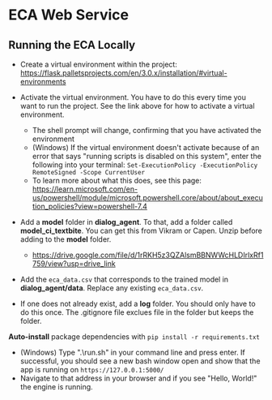 # ECA Web Service

## Running the ECA Locally
* Create a virtual environment within the project: https://flask.palletsprojects.com/en/3.0.x/installation/#virtual-environments
* Activate the virtual environment. You have to do this every time you want to run the project. See the link above for how to activate a virtual environment.
    * The shell prompt will change, confirming that you have activated the environment
    * (Windows) If the virtual environment doesn't activate because of an error that says "running scripts is disabled on this system", enter the following into your terminal:
        `Set-ExecutionPolicy -ExecutionPolicy RemoteSigned -Scope CurrentUser`
    * To learn more about what this does, see this page: https://learn.microsoft.com/en-us/powershell/module/microsoft.powershell.core/about/about_execution_policies?view=powershell-7.4


* Add a **model** folder in **dialog_agent**. To that, add a folder called **model_ci_textbite**. You can get this from Vikram or Capen. Unzip before adding to the **model** folder.
    * https://drive.google.com/file/d/1rRKH5z3QZAlsmBBNWWcHLDIrlxRf1759/view?usp=drive_link

* Add the `eca_data.csv` that corresponds to the trained model in **dialog_agent/data**. Replace any existing `eca_data.csv`.

* If one does not already exist, add a **log** folder. You should only have to do this once. The .gitignore file exclues file in the folder but keeps the folder.

**Auto-install** package dependencies with `pip install -r requirements.txt`

* (Windows) Type ".\run.sh" in your command line and press enter. If successful, you should see a new bash window open and show that the app is running on `https://127.0.0.1:5000/`
* Navigate to that address in your browser and if you see "Hello, World!" the engine is running.